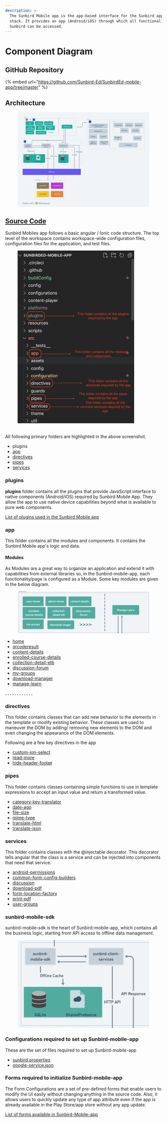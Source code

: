 ```yaml
---
description: >-
  The Sunbird Mobile app is the app-based interface for the Sunbird application
  stack. It provides an app (Android/iOS) through which all functionality of
  Sunbird can be accessed.
---
```


# Component Diagram

## GitHub Repository

{% embed url="https://github.com/Sunbird-Ed/SunbirdEd-mobile-app/tree/master" %}

## Architecture

<figure><img src="../../../.gitbook/assets/4a18f6f2-fece-4acc-b8c5-7795410ced94.png" alt=""><figcaption></figcaption></figure>

## [Source Code](https://github.com/Sunbird-Ed/SunbirdEd-mobile-app/tree/master)

Sunbird Mobiles app follows a basic angular / Ionic code structure. The top level of the workspace contains workspace-wide configuration files, configuration files for the application, and test files.

<figure><img src="../../../.gitbook/assets/Screenshot 2023-08-04 at 1.18.12 AM.png" alt="" width="375"><figcaption></figcaption></figure>

\
All following primary folders are highlighted in the above screenshot.

* plugins
* [app](https://github.com/Sunbird-Ed/SunbirdEd-mobile-app/tree/master/src/app)
* [directives](https://github.com/Sunbird-Ed/SunbirdEd-mobile-app/tree/master/src/directives)
* [pipes](https://github.com/Sunbird-Ed/SunbirdEd-mobile-app/tree/master/src/pipes)
* [services](https://github.com/Sunbird-Ed/SunbirdEd-mobile-app/tree/master/src/services)

### **plugins**

**plugins** folder contains all the plugins that provide JavaScript interface to native components (Android/iOS) required by Sunbird Mobile App. They allow the app to use native device capabilities beyond what is available to pure web components.

[List of plugins used in the Sunbird Mobile app](sunbird-mobile-app-plugins.md)

### app

This folder contains all the modules and components. It contains the Sunbird Mobile app's logic and data.

#### Modules

As Modules are a great way to organize an application and extend it with capabilities from external libraries so, in the Sunbird-mobile-app, each functionality/page is configured as a Module. Some key modules are given in the below diagram.

<figure><img src="../../../.gitbook/assets/Screenshot 2023-08-04 at 2.59.34 PM.png" alt=""><figcaption></figcaption></figure>

* [home](https://sunbird-ed.github.io/docs/mobile/modules/HomePageModule.html)
* [qrcoderesult](https://sunbird-ed.github.io/docs/mobile/modules/QrcoderesultPageModule.html)
* [content-details](https://sunbird-ed.github.io/docs/mobile/modules/ContentDetailsPageModule.html)
* [enrolled-course-details](https://sunbird-ed.github.io/docs/mobile/modules/EnrolledCourseDetailsPagePageModule.html)
* [collection-detail-etb](https://sunbird-ed.github.io/docs/mobile/modules/CollectionDetailEtbPageModule.html)
* [discussion-forum](https://sunbird-ed.github.io/docs/mobile/modules/DiscussionForumModule.html)
* [my-groups](https://sunbird-ed.github.io/docs/mobile/modules/MyGroupsPageModule.html)
* [download-manager](https://sunbird-ed.github.io/docs/mobile/modules/DownloadManagerPageModule.html)
* [manage-learn](https://github.com/Sunbird-Ed/Community/blob/release-6.0.0/use-1/source-code/workflows/broken-reference/README.md)

**. . . . . . . . . . . .**

### directives

This folder contains classes that can add new behavior to the elements in the template or modify existing behavior. These classes are used to maneuver the DOM by adding/ removing new elements to the DOM and even changing the appearance of the DOM elements.

Following are a few key directives in the app

* [custom-ion-select](https://sunbird-ed.github.io/docs/mobile/directives/CustomIonSelectDirective.html)
* [read-more](https://sunbird-ed.github.io/docs/mobile/directives/HideHeaderFooterDirective.html)
* [hide-header-foote**r**](https://sunbird-ed.github.io/docs/mobile/directives/ReadMoreDirective.html)

### pipes

This folder contains classes containing simple functions to use in template expressions to accept an input value and return a transformed value.

* [category-key-translator](https://sunbird-ed.github.io/docs/mobile/pipes/CategoryKeyTranslator.html)
* [date-ago](https://sunbird-ed.github.io/docs/mobile/pipes/DateAgoPipe.html)
* [file-size](https://sunbird-ed.github.io/docs/mobile/pipes/FileSizePipe.html)
* [mime-type](https://sunbird-ed.github.io/docs/mobile/pipes/MimeTypePipe.html)
* [translate-html](https://sunbird-ed.github.io/docs/mobile/pipes/TranslateHtmlPipe.html)
* [translate-json](https://sunbird-ed.github.io/docs/mobile/pipes/TranslateJsonPipe.html)

### services

This folder contains classes with the @injectable decorator. This decorator tells angular that the class is a service and can be injected into components that need that service.

* [android-permissions](https://sunbird-ed.github.io/docs/mobile/injectables/AndroidPermissionsService.html)
* [common-form-config-builders](https://sunbird-ed.github.io/docs/mobile/injectables/FrameworkCommonFormConfigBuilder.html)
* [discussion](https://sunbird-ed.github.io/docs/mobile/injectables/DiscussionTelemetryService.html)
* [download-pdf](https://sunbird-ed.github.io/docs/mobile/injectables/DownloadPdfService.html)
* [form-location-factory](https://sunbird-ed.github.io/docs/mobile/injectables/FormAndFrameworkUtilService.html)
* [print-pdf](https://sunbird-ed.github.io/docs/mobile/injectables/PrintPdfService.html)
* [user-groups](https://sunbird-ed.github.io/docs/mobile/injectables/ProfileHandler.html)

### **sunbird-mobile-sdk**

sunbird-mobile-sdk is the heart of Sunbird-mobile-app, which contains all the business logic, starting from API access to offline data management.

<figure><img src="../../../.gitbook/assets/Screenshot 2023-08-06 at 2.14.42 AM.png" alt=""><figcaption></figcaption></figure>

### Configurations required to set up Sunbird-mobile-app

These are the set of files required to set up Sunbird-mobile-app

* [sunbird.properties](configurations-to-setup-mobile-app.md#1.-sunbird.properties)
* [google-service.json](configurations-to-setup-mobile-app.md#2.-google-service.json)

### Forms required to initialize Sunbird-mobile-app

The Form Configurations are a set of pre-defined forms that enable users to modify the UI easily without changing anything in the source code. Also, it allows users to quickly update any type of app attribute even if the app is already available in the Play Store/app store without any app update.

[List of forms available in Sunbird-Mobile-app](../../../misc/misc-pages/mobile-form-configurations.md)
